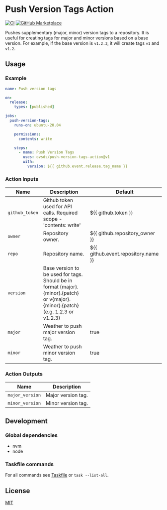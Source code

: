 # Push Version Tags Action

[![CI](https://github.com/ovsds/push-version-tags-action/workflows/Check%20PR/badge.svg)](https://github.com/ovsds/push-version-tags-action/actions?query=workflow%3A%22%22Check+PR%22%22)
[![GitHub Marketplace](https://img.shields.io/badge/Marketplace-Push%20Version%20Tags-blue.svg)](https://github.com/marketplace/actions/push-version-tags)

Pushes supplementary (major, minor) version tags to a repository. It is useful for creating tags for major and minor versions based on a base version.
For example, if the base version is `v1.2.3`, it will create tags `v1` and `v1.2`.

## Usage

### Example

```yaml
name: Push version tags

on:
  release:
    types: [published]

jobs:
  push-version-tags:
    runs-on: ubuntu-20.04

    permissions:
      contents: write

    steps:
      - name: Push Version Tags
        uses: ovsds/push-version-tags-action@v1
        with:
          version: ${{ github.event.release.tag_name }}
```

### Action Inputs

| Name           | Description                                                                                                                      | Default                             |
| -------------- | -------------------------------------------------------------------------------------------------------------------------------- | ----------------------------------- |
| `github_token` | Github token used for API calls. Required scope - 'contents: write'                                                              | ${{ github.token }}                 |
| `owner`        | Repository owner.                                                                                                                | ${{ github.repository_owner }}      |
| `repo`         | Repository name.                                                                                                                 | ${{ github.event.repository.name }} |
| `version`      | Base version to be used for tags. Should be in format {major}.{minor}.{patch} or v{major}.{minor}.{patch} (e.g. 1.2.3 or v1.2.3) |                                     |
| `major`        | Weather to push major version tag.                                                                                               | true                                |
| `minor`        | Weather to push minor version tag.                                                                                               | true                                |

### Action Outputs

| Name            | Description        |
| --------------- | ------------------ |
| `major_version` | Major version tag. |
| `minor_version` | Minor version tag. |

## Development

### Global dependencies

- nvm
- node

### Taskfile commands

For all commands see [Taskfile](Taskfile.yaml) or `task --list-all`.

## License

[MIT](LICENSE)
